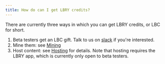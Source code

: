```yaml
---
title: How do can I get LBRY credits?
---
```


There are currently three ways in which you can get LBRY credits, or LBC for short.

1. Beta testers get an LBC gift. Talk to us on [slack](https://slack.lbry.io/) if
   you're interested.
1. Mine them: see [Mining](https://lbry.io/faq/mining-credits)
1. Host content: see [Hosting](https://lbry.io/faq/host-content) for details. Note that
   hosting requires the LBRY app, which is currently only open to beta testers.
